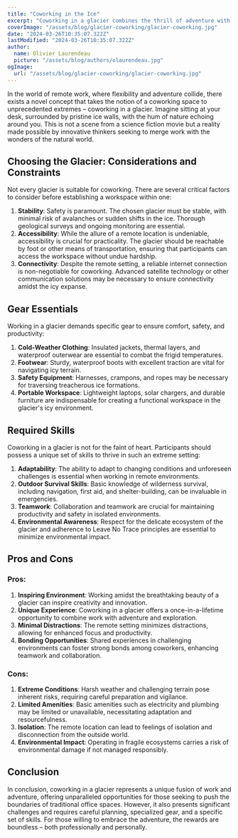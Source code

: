 ```yaml
---
title: "Coworking in the Ice"
excerpt: "Coworking in a glacier combines the thrill of adventure with the demands of remote work. Amidst pristine ice walls, participants navigate challenges and embrace innovation. From stable glaciers to essential gear, preparation is key for this unique workspace. For those daring enough, the rewards are as vast as the icy expanse itself."
coverImage: "/assets/blog/glacier-coworking/glacier-coworking.jpg"
date: "2024-03-26T10:35:07.322Z"
lastModified: "2024-03-26T10:35:07.322Z"
author:
  name: Olivier Laurendeau
  picture: "/assets/blog/authors/olaurendeau.jpg"
ogImage:
  url: "/assets/blog/glacier-coworking/glacier-coworking.jpg"
---
```


In the world of remote work, where flexibility and adventure collide, there exists a novel concept that takes the notion of a coworking space to unprecedented extremes – coworking in a glacier. Imagine sitting at your desk, surrounded by pristine ice walls, with the hum of nature echoing around you. This is not a scene from a science fiction movie but a reality made possible by innovative thinkers seeking to merge work with the wonders of the natural world.

## Choosing the Glacier: Considerations and Constraints

Not every glacier is suitable for coworking. There are several critical factors to consider before establishing a workspace within one:

1. **Stability**: Safety is paramount. The chosen glacier must be stable, with minimal risk of avalanches or sudden shifts in the ice. Thorough geological surveys and ongoing monitoring are essential.
2. **Accessibility**: While the allure of a remote location is undeniable, accessibility is crucial for practicality. The glacier should be reachable by foot or other means of transportation, ensuring that participants can access the workspace without undue hardship.
3. **Connectivity**: Despite the remote setting, a reliable internet connection is non-negotiable for coworking. Advanced satellite technology or other communication solutions may be necessary to ensure connectivity amidst the icy expanse.

## Gear Essentials

Working in a glacier demands specific gear to ensure comfort, safety, and productivity:

1. **Cold-Weather Clothing**: Insulated jackets, thermal layers, and waterproof outerwear are essential to combat the frigid temperatures.
2. **Footwear**: Sturdy, waterproof boots with excellent traction are vital for navigating icy terrain.
3. **Safety Equipment**: Harnesses, crampons, and ropes may be necessary for traversing treacherous ice formations.
4. **Portable Workspace**: Lightweight laptops, solar chargers, and durable furniture are indispensable for creating a functional workspace in the glacier's icy environment.

## Required Skills

Coworking in a glacier is not for the faint of heart. Participants should possess a unique set of skills to thrive in such an extreme setting:

1. **Adaptability**: The ability to adapt to changing conditions and unforeseen challenges is essential when working in remote environments.
2. **Outdoor Survival Skills**: Basic knowledge of wilderness survival, including navigation, first aid, and shelter-building, can be invaluable in emergencies.
3. **Teamwork**: Collaboration and teamwork are crucial for maintaining productivity and safety in isolated environments.
4. **Environmental Awareness**: Respect for the delicate ecosystem of the glacier and adherence to Leave No Trace principles are essential to minimize environmental impact.

## Pros and Cons

### Pros:

1. **Inspiring Environment**: Working amidst the breathtaking beauty of a glacier can inspire creativity and innovation.
2. **Unique Experience**: Coworking in a glacier offers a once-in-a-lifetime opportunity to combine work with adventure and exploration.
3. **Minimal Distractions**: The remote setting minimizes distractions, allowing for enhanced focus and productivity.
4. **Bonding Opportunities**: Shared experiences in challenging environments can foster strong bonds among coworkers, enhancing teamwork and collaboration.

### Cons:

1. **Extreme Conditions**: Harsh weather and challenging terrain pose inherent risks, requiring careful preparation and vigilance.
2. **Limited Amenities**: Basic amenities such as electricity and plumbing may be limited or unavailable, necessitating adaptation and resourcefulness.
3. **Isolation**: The remote location can lead to feelings of isolation and disconnection from the outside world.
4. **Environmental Impact**: Operating in fragile ecosystems carries a risk of environmental damage if not managed responsibly.

## Conclusion

In conclusion, coworking in a glacier represents a unique fusion of work and adventure, offering unparalleled opportunities for those seeking to push the boundaries of traditional office spaces. However, it also presents significant challenges and requires careful planning, specialized gear, and a specific set of skills. For those willing to embrace the adventure, the rewards are boundless – both professionally and personally.
